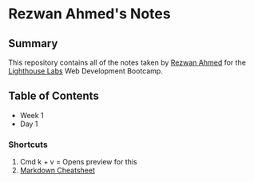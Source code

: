 # Rezwan Ahmed's Notes

## Summary 

This repository contains all of the notes taken by [Rezwan Ahmed](https://github.com/RezwanAhmed219) for the [Lighthouse Labs](https://www.lighthouselabs.ca/) Web Development Bootcamp.


## Table of Contents

<ul>

<li> Week 1 </li>
<li> Day 1 </li>



</ul>

### Shortcuts
1. Cmd k + v = Opens preview for this
2. [Markdown Cheatsheet](https://github.com/adam-p/markdown-here/wiki/Markdown-Cheatsheet)

